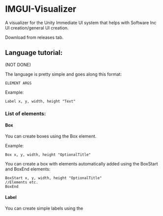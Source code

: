 # IMGUI-Visualizer
A visualizer for the Unity Immediate UI system that helps with Software Inc UI creation/general UI creation.

Download from releases tab.

## Language tutorial:
(NOT DONE)

The language is pretty simple and goes along this format:

`ELEMENT ARGS`

Example:

`Label x, y, width, height "Text"`

### List of elements:

#### Box

You can create boxes using the Box element.

Example: 

```
Box x, y, width, height "OptionalTitle"
```

You can create a box with elements automatically added using the BoxStart and BoxEnd elements:

```
BoxStart x, y, width, height "OptionalTitle"
//Elements etc.
BoxEnd
```
#### Label

You can create simple labels using the 
